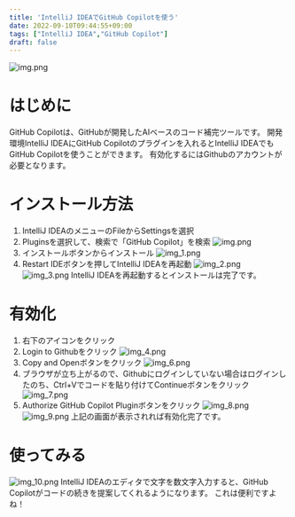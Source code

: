 ```yaml
---
title: 'IntelliJ IDEAでGitHub Copilotを使う'
date: 2022-09-10T09:44:55+09:00
tags: ["IntelliJ IDEA","GitHub Copilot"]
draft: false
---
```


![img.png](images/img.png)

# はじめに
GitHub Copilotは、GitHubが開発したAIベースのコード補完ツールです。
開発環境IntelliJ IDEAにGitHub Copilotのプラグインを入れるとIntelliJ IDEAでもGitHub Copilotを使うことができます。
有効化するにはGithubのアカウントが必要となります。

# インストール方法
1. IntelliJ IDEAのメニューのFileからSettingsを選択
2. Pluginsを選択して、検索で「GitHub Copilot」を検索
![img.png](images/img_0.png)
3. インストールボタンからインストール
![img_1.png](images/img_1.png)
4. Restart IDEボタンを押してIntelliJ IDEAを再起動
![img_2.png](images/img_2.png)
![img_3.png](images/img_3.png)
IntelliJ IDEAを再起動するとインストールは完了です。

# 有効化
1. 右下のアイコンをクリック
2. Login to Githubをクリック
![img_4.png](images/img_4.png)
3. Copy and Openボタンをクリック
![img_6.png](images/img_6.png)
4. ブラウザが立ち上がるので、Githubにログインしていない場合はログインしたのち、Ctrl+Vでコードを貼り付けてContinueボタンをクリック
![img_7.png](images/img_7.png)
5. Authorize GitHub Copilot Pluginボタンをクリック
![img_8.png](images/img_8.png)
![img_9.png](images/img_9.png)
上記の画面が表示されれば有効化完了です。

# 使ってみる
![img_10.png](images/img_10.png)
IntelliJ IDEAのエディタで文字を数文字入力すると、GitHub Copilotがコードの続きを提案してくれるようになります。
これは便利ですよね！
